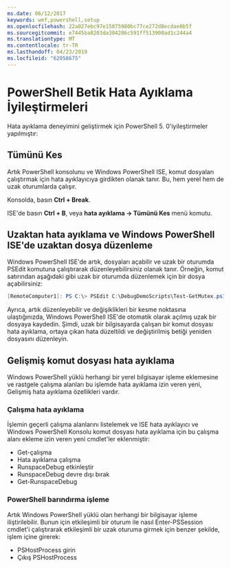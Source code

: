```yaml
---
ms.date: 06/12/2017
keywords: wmf,powershell,setup
ms.openlocfilehash: 22a027ebc97e15075980bc77ce272d8ecdae0b5f
ms.sourcegitcommit: e7445ba8203da304286c591ff513900ad1c244a4
ms.translationtype: MT
ms.contentlocale: tr-TR
ms.lasthandoff: 04/23/2019
ms.locfileid: "62058675"
---
```

# <a name="improvements-in-powershell-script-debugging"></a>PowerShell Betik Hata Ayıklama İyileştirmeleri

Hata ayıklama deneyimini geliştirmek için PowerShell 5. 0'iyileştirmeler yapılmıştır:

## <a name="break-all"></a>Tümünü Kes

Artık PowerShell konsolunu ve Windows PowerShell ISE, komut dosyaları çalıştırmak için hata ayıklayıcıya girdikten olanak tanır. Bu, hem yerel hem de uzak oturumlarda çalışır.

Konsolda, basın **Ctrl + Break**.

ISE'de basın **Ctrl + B**, veya **hata ayıklama -> Tümünü Kes** menü komutu.

## <a name="remote-debugging-and-remote-file-editing-in-windows-powershell-ise"></a>Uzaktan hata ayıklama ve Windows PowerShell ISE'de uzaktan dosya düzenleme

Windows PowerShell ISE'de artık, dosyaları açabilir ve uzak bir oturumda PSEdit komutuna çalıştırarak düzenleyebilirsiniz olanak tanır.
Örneğin, komut satırından aşağıdaki gibi uzak bir oturumda düzenlemek için bir dosya açabilirsiniz:

```powershell
[RemoteComputer1]: PS C:\> PSEdit C:\DebugDemoScripts\Test-GetMutex.ps1
```

Ayrıca, artık düzenleyebilir ve değişiklikleri bir kesme noktasına ulaştığınızda, Windows PowerShell ISE'de otomatik olarak açılmış uzak bir dosyaya kaydedin.
Şimdi, uzak bir bilgisayarda çalışan bir komut dosyası hata ayıklama, ortaya çıkan hata düzeltildi ve değiştirilmiş betiği yeniden dosyasını düzenleyin.

## <a name="advanced-script-debugging"></a>Gelişmiş komut dosyası hata ayıklama

Windows PowerShell yüklü herhangi bir yerel bilgisayar işleme eklemesine ve rastgele çalışma alanları bu işlemde hata ayıklama izin veren yeni, Gelişmiş hata ayıklama özellikleri vardır.

### <a name="runspace-debugging"></a>Çalışma hata ayıklama

İşlemin geçerli çalışma alanlarını listelemek ve ISE hata ayıklayıcı ve Windows PowerShell Konsolu komut dosyası hata ayıklama için bu çalışma alanı ekleme izin veren yeni cmdlet'ler eklenmiştir:

-   Get-çalışma
-   Hata ayıklama çalışma
-   RunspaceDebug etkinleştir
-   RunspaceDebug devre dışı bırak
-   Get-RunspaceDebug

### <a name="attach-to-process-hosting-powershell"></a>PowerShell barındırma işleme

Artık Windows PowerShell yüklü olan herhangi bir bilgisayar işleme iliştirilebilir. Bunun için etkileşimli bir oturum ile nasıl Enter-PSSession cmdlet'i çalıştırarak etkileşimli bir uzak oturuma girmek için benzer şekilde, işlem içine girerek:

-   PSHostProcess girin
-   Çıkış PSHostProcess

